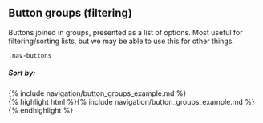<div class="doc-content">
	<div class="line-gutters">
		<div class="unit size1of3">
			<h2>Button groups (filtering)</h2>
			<p>Buttons joined in groups, presented as a list of options. Most useful for filtering/sorting lists, but we may be able to use this for other things.</p>
			<p><code>.nav-buttons</code></p>
		</div>
		<div class="unit lastUnit">
			<div class="doc-box">
				<div class="doc-content">
					<h5>Sort by:</h5>
					{% include navigation/button_groups_example.md %}
				</div>
			</div>
			{% highlight html %}{% include navigation/button_groups_example.md %}{% endhighlight %}
		</div>
	</div>
</div>
